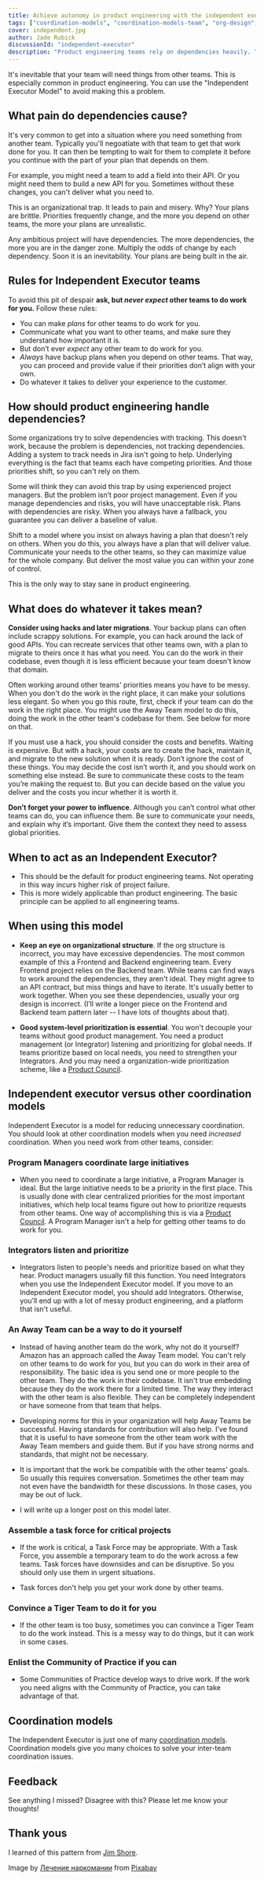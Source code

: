 ```yaml
---
title: Achieve autonomy in product engineering with the independent executor model
tags: ["coordination-models", "coordination-models-team", "org-design", "delivery", "velocity", "product-engineering"]
cover: independent.jpg
author: Jade Rubick
discussionId: "independent-executor"
description: "Product engineering teams rely on dependencies heavily. They shouldn't. This post argues that product engineering teams (and all teams really) should instead operate using the 'independent executor model'."
---
```


It's inevitable that your team will need things from other teams. This is especially common in product engineering. You can use the "Independent Executor Model" to avoid making this a problem.

<re-img src="independent.jpg"></re-img>

## What pain do dependencies cause?

It's very common to get into a situation where you need something from another team. Typically you'll negoatiate with that team to get that work done for you. It can then be tempting to wait for them to complete it before you continue with the part of your plan that depends on them.

For example, you might need a team to add a field into their API. Or you might need them to build a new API for you. Sometimes without these changes, you can't deliver what you need to. 

This is an organizational trap. It leads to pain and misery. Why? Your plans are brittle. Priorities frequently change, and the more you depend on other teams, the more your plans are unrealistic.

Any ambitious project will have dependencies. The more dependencies, the more you are in the danger zone. Multiply the odds of change by each dependency. Soon it is an inevitability. Your plans are being built in the air.

## Rules for Independent Executor teams

To avoid this pit of despair **ask, but _never expect_ other teams to do work for you.** Follow these rules:

* You can make _plans_ for other teams to do work for you. 
* Communicate what you want to other teams, and make sure they understand how important it is.
* But don’t ever _expect_ any other team to do work for you.
* _Always_ have backup plans when you depend on other teams. That way, you can proceed and provide value if their priorities don’t align with your own.
* Do whatever it takes to deliver your experience to the customer. 

## How should product engineering handle dependencies? 

Some organizations try to solve dependencies with tracking. This doesn't work, because the problem is dependencies, not tracking dependencies. Adding a system to track needs in Jira isn't going to help. Underlying everything is the fact that teams each have competing priorities. And those priorities shift, so you can't rely on them.

Some will think they can avoid this trap by using experienced project managers. But the problem isn’t poor project management. Even if you manage dependencies and risks, you will have unacceptable risk. Plans with dependencies are risky. When you always have a fallback, you guarantee you can deliver a baseline of value. 

Shift to a model where you insist on always having a plan that doesn't rely on others. When you do this, you always have a plan that will deliver value. Communicate your needs to the other teams, so they can maximize value for the whole company. But deliver the most value you can within your zone of control. 

This is the only way to stay sane in product engineering.

## What does do whatever it takes mean?

**Consider using hacks and later migrations**. Your backup plans can often include scrappy solutions. For example, you can hack around the lack of good APIs. You can recreate services that other teams own, with a plan to migrate to theirs once it has what you need. You can do the work in their codebase, even though it is less efficient because your team doesn't know that domain.

Often working around other teams' priorities means you have to be messy. When you don't do the work in the right place, it can make your solutions less elegant. So when you go this route, first, check if your team can do the work in the right place. You might use the Away Team model to do this, doing the work in the other team's codebase for them. See below for more on that. 

If you must use a hack, you should consider the costs and benefits. Waiting is expensive. But with a hack, your costs are to create the hack, maintain it, and migrate to the new solution when it is ready. Don’t ignore the cost of these things. You may decide the cost isn’t worth it, and you should work on something else instead. Be sure to communicate these costs to the team you’re making the request to. But you can decide based on the value you deliver and the costs you incur whether it is worth it. 

**Don’t forget your power to influence**. Although you can’t control what other teams can do, you can influence them. Be sure to communicate your needs, and explain why it’s important. Give them the context they need to assess global priorities. 

## When to act as an Independent Executor?

* This should be the default for product engineering teams. Not operating in this way incurs higher risk of project failure.
* This is more widely applicable than product engineering. The basic principle can be applied to all engineering teams.  

## When using this model

* **Keep an eye on organizational structure**. If the org structure is incorrect, you may have excessive dependencies. The most common example of this a Frontend and Backend engineering team. Every Frontend project relies on the Backend team. While teams can find ways to work around the dependencies, they aren't ideal. They might agree to an API contract, but miss things and have to iterate. It's usually better to work together. When you see these dependencies, usually your org design is incorrect. (I’ll write a longer piece on the Frontend and Backend team pattern later -- I have lots of thoughts about that).

* **Good system-level prioritization is essential**. You won't decouple your teams without good product management. You need a product management (or Integrator) listening and prioritizing for global needs. If teams prioritize based on local needs, you need to strengthen your Integrators. And you may need a organization-wide prioritization scheme, like a [Product Council](/product-council/?utm_source=website-indep-exec&utm_medium=link&utm_campaign=indep-exec).

## Independent executor versus other coordination models

Independent Executor is a model for reducing unnecessary coordination. You should look at other coordination models when you need _increased_ coordination. When you need work from other teams, consider:

### Program Managers coordinate large initiatives

* When you need to coordinate a large initiative, a Program Manager is ideal. But the large initiative needs to be a priority in the first place. This is usually done with clear centralized priorities for the most important initiatives, which help local teams figure out how to prioritize requests from other teams. One way of accomplishing this is via a [Product Council](/product-council/?utm_source=website-indep-exec&utm_medium=link&utm_campaign=indep-exec). A Program Manager isn't a help for getting other teams to do work for you.

### Integrators listen and prioritize

* Integrators listen to people's needs and prioritize based on what they hear. Product managers usually fill this function. You need Integrators when you use the Independent Executor model. If you move to an Independent Executor model, you should add Integrators. Otherwise, you’ll end up with a lot of messy product engineering, and a platform that isn't useful. 

### An Away Team can be a way to do it yourself

* Instead of having another team do the work, why not do it yourself? Amazon has an approach called the Away Team model. You can't rely on other teams to do work for you, but you can do work in their area of responsibility. The basic idea is you send one or more people to the other team. They do the work in their codebase. It isn't true embedding because they do the work there for a limited time. The way they interact with the other team is also flexible. They can be completely independent or have someone from that team that helps.

* Developing norms for this in your organization will help Away Teams be successful. Having standards for contribution will also help. I've found that it is useful to have someone from the other team work with the Away Team members and guide them. But if you have strong norms and standards, that might not be necessary.

* It is important that the work be compatible with the other teams' goals. So usually this requires conversation. Sometimes the other team may not even have the bandwidth for these discussions. In those cases, you may be out of luck.

* I will write up a longer post on this model later. 

### Assemble a task force for critical projects

* If the work is critical, a Task Force may be appropriate. With a Task Force, you assemble a temporary team to do the work across a few teams. Task forces have downsides and can be disruptive. So you should only use them in urgent situations. 

* Task forces don't help you get your work done by other teams. 

### Convince a Tiger Team to do it for you

* If the other team is too busy, sometimes you can convince a Tiger Team to do the work instead. This is a messy way to do things, but it can work in some cases.

### Enlist the Community of Practice if you can

* Some Communities of Practice develop ways to drive work. If the work you need aligns with the Community of Practice, you can take advantage of that. 

## Coordination models

The Independent Executor is just one of many [coordination models](/coordination-models/?utm_source=website-indep-exec&utm_medium=link&utm_campaign=indep-exec). Coordination models give you many choices to solve your inter-team coordination issues.

## Feedback

See anything I missed? Disagree with this? Please let me know your thoughts! 

## Thank yous

I learned of this pattern from [Jim Shore](https://www.jamesshore.com). 

Image by <a href="https://pixabay.com/users/lechenie-narkomanii-3764644/?utm_source=link-attribution&amp;utm_medium=referral&amp;utm_campaign=image&amp;utm_content=1886383">Лечение наркомании</a> from <a href="https://pixabay.com/?utm_source=link-attribution&amp;utm_medium=referral&amp;utm_campaign=image&amp;utm_content=1886383">Pixabay</a>